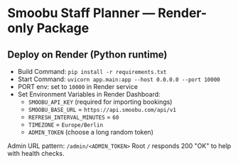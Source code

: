 
# Smoobu Staff Planner — Render-only Package

## Deploy on Render (Python runtime)
- Build Command: `pip install -r requirements.txt`
- Start Command: `uvicorn app.main:app --host 0.0.0.0 --port 10000`
- PORT env: set to `10000` in Render service
- Set Environment Variables in Render Dashboard:
  - `SMOOBU_API_KEY` (required for importing bookings)
  - `SMOOBU_BASE_URL` = `https://api.smoobu.com/api/v1`
  - `REFRESH_INTERVAL_MINUTES` = `60`
  - `TIMEZONE` = `Europe/Berlin`
  - `ADMIN_TOKEN` (choose a long random token)

Admin URL pattern: `/admin/<ADMIN_TOKEN>`
Root `/` responds 200 "OK" to help with health checks.
